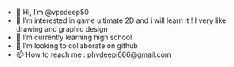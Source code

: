 - 👋 Hi, I’m @vpsdeep50
- 👀 I’m interested in game ultimate 2D and i will learn it ! I very like drawing and graphic design 
- 🌱 I’m currently learning high school
- 💞️ I’m looking to collaborate on github
- 📫 How to reach me : phvdeepi666@gmail.com

<!---
vpsdeep50/vpsdeep50 is a ✨ special ✨ repository because its `README.md` (this file) appears on your GitHub profile.
You can click the Preview link to take a look at your changes.
--->
